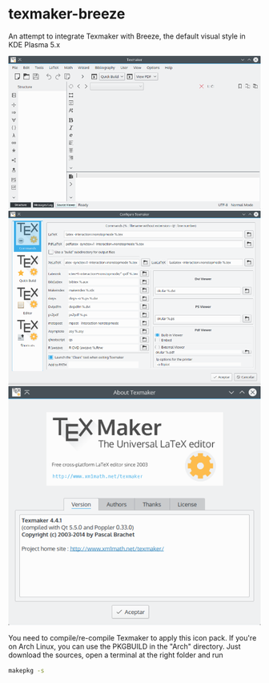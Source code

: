 # texmaker-breeze
 An attempt to integrate Texmaker with Breeze, the default visual style in KDE Plasma 5.x

![Main Window](screenshots/main.png)
![Configuration Window](screenshots/config.png)
![About](screenshots/about.png)

You need to compile/re-compile Texmaker to apply this icon pack. If you're on Arch Linux, you can use the PKGBUILD in the "Arch" directory. Just download the sources, open a terminal at the right folder and run
```bash
makepkg -s
```
